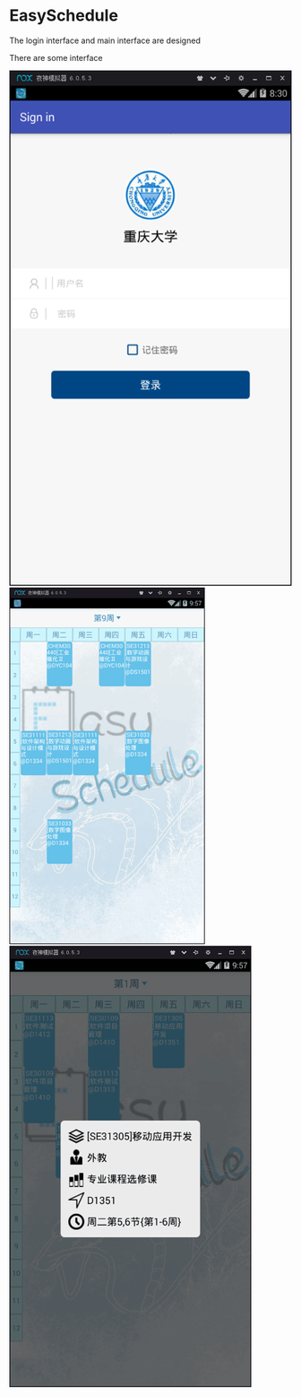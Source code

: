 # EasySchedule
The login interface and main interface are designed

There are some interface

![Weather application - Design](display/001.png)
![Weather application - Design](display/002.png)
![Weather application - Design](display/003.png)
